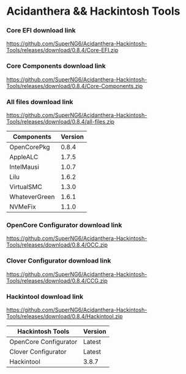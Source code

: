 # Acidanthera && Hackintosh Tools

### Core EFI download link
https://github.com/SuperNG6/Acidanthera-Hackintosh-Tools/releases/download/0.8.4/Core-EFI.zip

### Core Components download link
https://github.com/SuperNG6/Acidanthera-Hackintosh-Tools/releases/download/0.8.4/Core-Components.zip

### All files download link
https://github.com/SuperNG6/Acidanthera-Hackintosh-Tools/releases/download/0.8.4/all-files.zip

| Components    | Version               |
| ------------- | --------------------- |
| OpenCorePkg   | 0.8.4    | 
| AppleALC      | 1.7.5       |
| IntelMausi    | 1.0.7     |
| Lilu          | 1.6.2           |
| VirtualSMC    | 1.3.0     |
| WhateverGreen | 1.6.1  |
| NVMeFix       | 1.1.0        |

### OpenCore Configurator download link
https://github.com/SuperNG6/Acidanthera-Hackintosh-Tools/releases/download/0.8.4/OCC.zip

### Clover Configurator download link
https://github.com/SuperNG6/Acidanthera-Hackintosh-Tools/releases/download/0.8.4/CCG.zip

### Hackintool download link
https://github.com/SuperNG6/Acidanthera-Hackintosh-Tools/releases/download/0.8.4/Hackintool.zip

| Hackintosh Tools      | Version           |
| --------------------- | ----------------- |
| OpenCore Configurator | Latest            | 
| Clover Configurator   | Latest            |
| Hackintool            | 3.8.7 |

